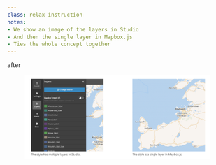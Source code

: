 ```yaml
---
class: relax instruction
notes:
- We show an image of the layers in Studio
- And then the single layer in Mapbox.js
- Ties the whole concept together
---
```


<span class='tag'>after</span>
<figure>
<img src='img/layers.png'>
</figure>